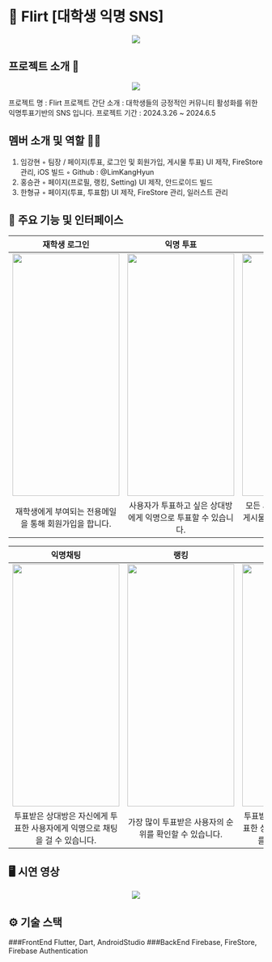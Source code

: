 # 🤝 Flirt [대학생 익명 SNS]
<p align="center"><img src="https://github.com/user-attachments/assets/d842d41e-ccb3-41b5-ab15-3f890dea9016"></p>


## 프로젝트 소개 📝
<p align="center"><img src="https://github.com/user-attachments/assets/eb6766a6-82b5-4596-9de9-27714f6e0e93"></p>
프로젝트 명 : Flirt
프로젝트 간단 소개 : 대학생들의 긍정적인 커뮤니티 활성화를 위한 익명투표기반의 SNS 입니다.
프로젝트 기간 : 2024.3.26 ~ 2024.6.5


## 멤버 소개 및 역할 👨‍💻
1. 임강현
   ◦ 팀장 / 페이지(투표, 로그인 및 회원가입, 게시물 투표) UI 제작, FireStore 관리, iOS 빌드
   ◦ Github : @LimKangHyun
2. 홍승관
   ◦ 페이지(프로필, 랭킹, Setting) UI 제작, 안드로이드 빌드
3. 한형규
   ◦ 페이지(투표, 투표함) UI 제작, FireStore 관리, 일러스트 관리 


## 📱 주요 기능 및 인터페이스
|재학생 로그인|익명 투표|게시물 투표|
|:---:|:---:|:---:|
|<img src="https://github.com/user-attachments/assets/7de9bbed-d667-4ea8-9635-61603347f25f" width="211" height="479" />|<img src="https://github.com/user-attachments/assets/8b6aac9c-0a37-4e1f-8715-d03f1a867b49" width="211" height="479" />|<img src="https://github.com/user-attachments/assets/3fbd81c6-ea31-4bec-91ab-131871a2ad97" width="211" height="479" />|
|재학생에게 부여되는 전용메일을 통해 회원가입을 합니다.|사용자가 투표하고 싶은 상대방에게 익명으로 투표할 수 있습니다.|모든 사용자가 볼 수 있는 투표 게시물을 생성하고 투표할 수 있습니다.|

|익명채팅|랭킹|내가 받은 투표|
|:---:|:---:|:---:|
|<img src="https://github.com/user-attachments/assets/8818f832-c77c-4e18-bca8-ee3afe335faa" width="211" height="479" />|<img src="https://github.com/user-attachments/assets/08b82ca0-5ad7-47e5-87a0-e3e72772e26d" width="211" height="479" />|<img src="https://github.com/user-attachments/assets/8f1a87cf-0c81-44e9-887a-90a5ee3ffe66" width="211" height="479" />|
|투표받은 상대방은 자신에게 투표한 사용자에게 익명으로 채팅을 걸 수 있습니다.|가장 많이 투표받은 사용자의 순위를 확인할 수 있습니다.|투표받은 사용자는 자신에게 투표한 상대방의 힌트 및 부가정보를 확인할 수 있습니다.|


## 🖥️ 시연 영상
<p align="center"><img src="https://github.com/user-attachments/assets/cb847c15-8b2b-4456-80a6-40e968ce5ab1"></p>


## ⚙️ 기술 스택
###FrontEnd
Flutter, Dart, AndroidStudio
###BackEnd
Firebase, FireStore, Firebase Authentication
